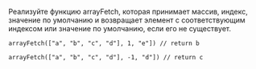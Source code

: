 Реализуйте  функцию arrayFetch, которая принимает массив, индекс, значение по умолчанию и возвращает элемент с соответствующим индексом или значение по умолчанию, если его не существует.


` arrayFetch(["a", "b", "c", "d"], 1, "e"]) // return b `

` arrayFetch(["a", "b", "c", "d"], -1, "d"]) // return c `
